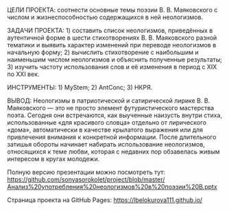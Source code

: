 ЦЕЛИ ПРОЕКТА: соотнести основные темы поэзии В. В. Маяковского с числом и жизнеспособностью содержащихся в ней неологизмов.

ЗАДАЧИ ПРОЕКТА: 1) составить список неологизмов, приведённых в аутентичной форме в шести стихотворениях В. В. Маяковского разной тематики и выявить характер изменений при переводе неологизмов в начальную форму; 2) вычислить стихотворение с наибольшим и наименьшим числом неологизмов и объяснить полученные результаты; 3) изучить частоту использования слов и её изменения в период с XIX по XXI век. 

ИНСТРУМЕНТЫ: 1) MyStem; 2) AntConc; 3) НКРЯ.

ВЫВОД:
Неологизмы в патриотической и сатирической лирике В. В. Маяковского — это не просто элемент футуристического мастерства поэта. Сегодня они встречаются, как выученные наизусть внутри стиха, использованные «для красивого словца» отдельно от лирического «дома», автоматически в качестве крылатого выражения или для привлечения внимания к конкретной информации. После длительного затишья обороты начинает набирать использование неологизмов, относящихся к теме любви, которая с недавних пор обзавелась живым интересом в кругах молодежи.

Полную версию презентации можно посмотреть тут: https://github.com/sonyasorokolet/project/blob/master/Анализ%20употребления%20неологизмов%20в%20поэзии%20В.pptx

Страница проекта на GitHub Pages: https://lbelokurova111.github.io/
